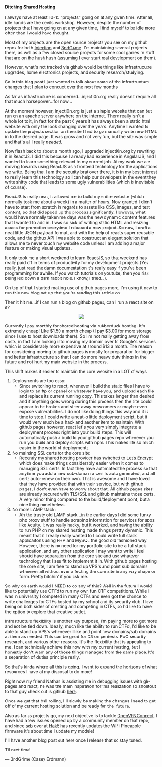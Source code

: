 #### Ditching Shared Hosting

I always have at least 10-15 "projects" going on at any given time. After all, idle hands are the devils workshop. 
However, despite the number of projects that I have going on at any given time, I find myself to be idle more often than I would have thought.

Most of my projects are the open source projects you see on my github repos for both [Injection](https://github.com/InjectionSoftwareDevelopment) and [3ndG4me](https://github.com/3ndG4me).
I'm maintaining several projects there, as well as a few closed source projects for some cool games 'n stuff that are on the hush hush (assuming I ever start real development on them).

However, what's not tracked via github would be things like infrastrucutre upgrades, home electronics projects, and security research/studying.

So in this blog post I just wanted to talk about some of the infrastructure changes that I plan to conduct over the next few months.

As far as infrastructure is concerned...injecti0n.org really doesn't require all that much horsepower...for now...

At the moment however, injecti0n.org is just a simple website that can but run on an apache server anywhere on the internet.
There really isn't a whole lot to it, in fact for the past 6 years it has always been a static html website with only the look changing over the years.
Anytime I wanted to update the projects section on the site I had to go manually write new HTML in to the desired page. It was gross and not very fun, but the site was simple and that's all I really *needed*.

Now flash back to about a month ago, I upgraded injecti0n.org by rewriting it in ReactJS. I did this because I already had experience in AngularJS, and I wanted to learn something relevant to my current job.
At my work we are moving towards using ReactJS as a frontend technology for the applications we write. Being that I am the security brat over there, it is in my best interest to really learn this technology so I can help our developers in the event they write shitty code that leads to some ugly vulnerabilities (which is inevitable of course).

ReactJS is really neat, it allowed me to build my entire website (which normally took me about a week) in a matter of hours. Now granted I didn't have to start from scratch in regards to assets like CSS, images, and text content, so that did speed up the process significantly.
However, what would have normally taken me days was the new dynamic content features that I wanted to add in. I was so sick of writing static HTML and resizing assets for promotion everytime I released a new project.
So now, I craft a neat little JSON payload format, and with the help of reacts super reusable code, and the github API I was able to construct an elegant solution that allows me to never touch my website code unless I am adding a major feature or making visual updates.

It only took me a short weekend to learn ReactJS, so that weekend has really paid off in terms of productivity for my development projects 
(Yes really, just read the damn documentation it's really easy if you've been programming for awhile. If you watch tutorials on youtube, then you risk being led down a dark rabbit hole. I know, I tried...).

On top of that I started making use of github pages more. I'm using it now to run this new blog set up that you're reading this article on. 

Then it hit me...if I can run a blog on github pages, can I run a react site on it?
<p align="center">
<img src="https://i.imgflip.com/2ctii4.jpg"/>
</p>

Currently I pay monthly for shared hosting via rubberduck hosting. It's extremely cheap! Like $1.50 a month cheap (I pay $3.00 for more storage since I use to host downloads there).
So I'm not really getting away from costs, in fact I am looking into moving my domain over to Google's services which is considerably more expensive at around $13 a month.
The reason for considering moving to github pages is mostly for preparation for bigger and better infrastructure so that I can do more heavy duty things in the future and not hurt my main website in the process.

This shift makes it easier to maintain the core website in a LOT of ways:

1. Deployments are too easy: 
    - Since switching to react, whenever I build the static files I have to login to an ftp or cpanel or 
	whatever have you, and upload each file and replace its current running copy. This takes longer than desired and if anything goes 
	wrong during this process then the site could appear to be broken and steer away newcomers or maybe even expose vulnerabilities. 
	I do not like doing things this way and it is time to stop. I could write a neat-o little deployment script, but it would very much be a hack and another item to maintain.
	With github pages however, react let's you very simply integrate a deployment process right into your build steps. This will automatically push a build to your github pages repo whenever you run you build and deploy scripts with npm.
	This makes life so much easier in the world of deployments.
2. No mainting SSL certs for the core site:
    - Recently my shared hosting provider has switched to [Let's Encrypt](https://letsencrypt.org/) which does make things considerably easier when it comes to managing SSL certs.
		    In fact they have automated the process so that anytime you add a new sub-domain a cert is auto generated, and all certs auto-renew on their own. That is awesome and I have loved that they have provided that with their service, but with github pages, I don't even have to worry about that. All github pages sites are already secured with TLS/SSL and github maintains those certs. A very minor thing compared to the build/deployment point, but a nice thing nonetheless.
3. No more LAMP stack:
    - Ah the trusty old LAMP stack...in the earlier days I did some funky php proxy stuff to handle scraping information for services for apps like Acuity. It was really hacky, but it worked, and having the ability to run PHP on my shared hosting made things pretty dynamic. This meant that if I really really wanted to I could write full stack applicaitons using PHP and MySQL the good old fashioned way. However, there is no need for my portfolio site to be a full stack application, and any other application I may want to write I feel should have separation from the core site and use whatever technology that I see fit to implement it in. With github pages hosting the core site, I am free to stand up VPS's and point sub domains wherever all without ever affecting the core site in any way shape or form. Pretty bitchin' if you ask me.

So why on earth would I NEED to do any of this? Well in the future I would like to potentially use CTFd to run my own fun CTF competitions. While I was in university I competed in many CTFs and even got the chance to write challenges for CTFs hosted by my school and its security club. I love being on both sides of creating and competing in CTFs, so I'd like to have the option to explore that creative outlet.

Infrastructure flexibility is another key purpose, I'm paying more to get more and not be tied down. Ideally, much like the ability to run CTFd, I'd like to be able to stand up VPS's whenever I like and point new domains/sub domains at them as needed. This can be great for C3 on pentests, PoC security research, and various other reasons. It's the flexibility that is appealing to me. I can technically achieve this now with my current hosting, but I honestly don't want any of those things managed from the same place. It's a separation of duties principle really.

So that's kinda where all this is going. I want to expand the horizons of what resources I have at my disposal to do more!

Right now my friend Nathan is assisting me in debugging issues with gh-pages and react, he was the main inspiration for this realization so shoutout to that guy check out is github [here](https://github.com/gibsonnathan).

Once we get that ball rolling, I'll slowly be making the changes I need to get off of my current hosting solution and be ready for `the future`.

Also as far as projects go, my next objective is to tackle [OpenVPNConnect](https://github.com/InjectionSoftwareDevelopment/OpenVPNConnect). I have had a few issues opened up by a community member on that repo, and since [seb](https://github.com/sebkinne) over at [Hak5](https://www.hak5.org/) has recently updates the WiFi Pineapple firmware it's about time I update my module!

I'll have another blog post out here once I release that so stay tuned.

Til next time!

&mdash; 3ndG4me (Casey Erdmann)
